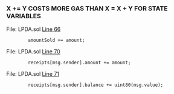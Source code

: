 ### X += Y COSTS MORE GAS THAN X = X + Y FOR STATE VARIABLES
File: LPDA.sol [Line 66](https://github.com/code-423n4/2022-12-escher/blob/5d8be6aa0e8634fdb2f328b99076b0d05fefab73/src/minters/LPDA.sol#L66)
```
        amountSold += amount;
```
File: LPDA.sol [Line 70](https://github.com/code-423n4/2022-12-escher/blob/5d8be6aa0e8634fdb2f328b99076b0d05fefab73/src/minters/LPDA.sol#L70)
```
        receipts[msg.sender].amount += amount;
```
File: LPDA.sol [Line 71](https://github.com/code-423n4/2022-12-escher/blob/5d8be6aa0e8634fdb2f328b99076b0d05fefab73/src/minters/LPDA.sol#L71)
```
        receipts[msg.sender].balance += uint80(msg.value);
```